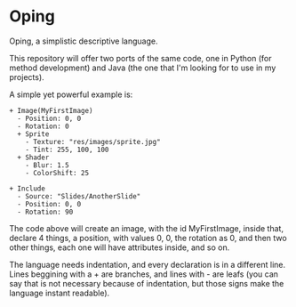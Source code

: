 # Oping
Oping, a simplistic descriptive language.

This repository will offer two ports of the same code, one in Python (for method development) and Java (the one that I'm looking for to use in my projects).

A simple yet powerful example is:

```
+ Image(MyFirstImage)
  - Position: 0, 0
  - Rotation: 0
  + Sprite
    - Texture: "res/images/sprite.jpg"
    - Tint: 255, 100, 100
  + Shader
    - Blur: 1.5
    - ColorShift: 25

+ Include
  - Source: "Slides/AnotherSlide"
  - Position: 0, 0
  - Rotation: 90
```

The code above will create an image, with the id MyFirstImage, inside that, declare 4 things, a position, with values 0, 0, the rotation as 0, and then two other things, each one will have attributes inside, and so on.

The language needs indentation, and every declaration is in a different line. Lines beggining with a + are branches, and lines with - are leafs (you can say that is not necessary because of indentation, but those signs make the language instant readable).
